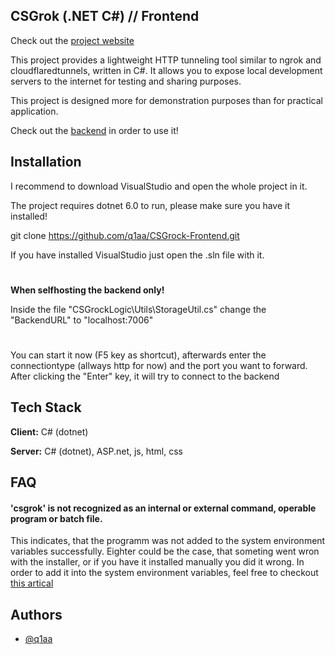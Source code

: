 
## CSGrok (.NET C#) // Frontend

Check out the [project website](https://tunnels.julin.dev/)

This project provides a lightweight HTTP tunneling tool similar to ngrok and cloudflaredtunnels, written in C#. It allows you to expose local development servers to the internet for testing and sharing purposes.

This project is designed more for demonstration purposes than for practical application.

Check out the [backend](https://github.com/q1aa/CSGrock-Backend) in order to use it!
## Installation

I recommend to download VisualStudio and open the whole project in it.

The project requires dotnet 6.0 to run, please make sure you have it installed!

git clone https://github.com/q1aa/CSGrock-Frontend.git

If you have installed VisualStudio just open the .sln file with it.

#
**When selfhosting the backend only!**

Inside the file "CSGrockLogic\Utils\StorageUtil.cs" change the "BackendURL" to "localhost:7006"
#

You can start it now (F5 key as shortcut), afterwards enter the connectiontype (allways http for now) and the port you want to forward. After clicking the "Enter" key, it will try to connect to the backend 
## Tech Stack

**Client:** C# (dotnet)

**Server:**  C# (dotnet), ASP.net, js, html, css


## FAQ

#### 'csgrok' is not recognized as an internal or external command, operable program or batch file.

This indicates, that the programm was not added to the  system environment variables successfully. Eighter could be the case, that someting went wron with the installer, or if you have it installed manually you did it wrong.
In order to add it into the  system environment variables, feel free to checkout [this artical](https://docs.delinea.com/online-help/secret-server-11-5-x/secret-launchers/launcher-configuration-and-support/adding-a-program-folder-to-the-windows-path/index.htm)
## Authors

- [@q1aa](https://github.com/q1aa)

